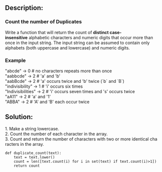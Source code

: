 ## Description:

### Count the number of Duplicates

Write a function that will return the count of **distinct case-insensitive** alphabetic characters and numeric digits that occur more than once in the input string. The input string can be assumed to contain only alphabets (both uppercase and lowercase) and numeric digits.

### Example

"abcde" -> 0 \# no characters repeats more than once  
"aabbcde" -> 2 \# 'a' and 'b'  
"aabBcde" -> 2 \# 'a' occurs twice and 'b' twice (\`b\` and \`B\`)  
"indivisibility" -> 1 \# 'i' occurs six times  
"Indivisibilities" -> 2 \# 'i' occurs seven times and 's' occurs twice  
"aA11" -> 2 \# 'a' and '1'  
"ABBA" -> 2 \# 'A' and 'B' each occur twice

## Solution:

1\. Make a string lowercase.  
2\. Count the number of each character in the array.  
3. Count and return the number of characters with two or more identical characters in the array.

```
def duplicate_count(text):
    text = text.lower()
    count = len([text.count(i) for i in set(text) if text.count(i)>1])
    return count
```